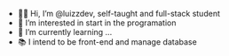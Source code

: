 - 🙋‍♂️ Hi, I’m @luizzdev, self-taught and full-stack student
- 👀 I’m interested in start in the programation
- 🌱 I’m currently learning ...
- 📚 I intend to be front-end and manage database
<!---
luizzdev/luizzdev is a ✨ special ✨ repository because its `README.md` (this file) appears on your GitHub profile.
You can click the Preview link to take a look at your changes.
--->
